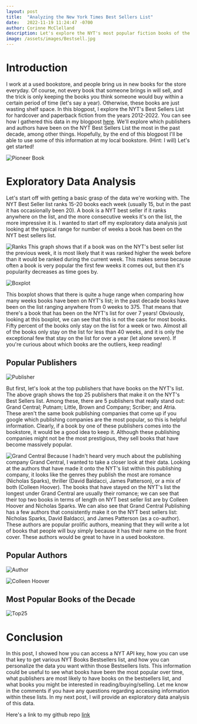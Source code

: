 ```yaml
---
layout: post
title:  "Analyzing the New York Times Best Sellers List"
date:   2022-11-19 11:24:47 -0700
author: Corinne McClelland
description: Let's explore the NYT's most popular fiction books of the past decade together!
image: /assets/images/Bestsell.jpg
---
```


# Introduction
I work at a used bookstore, and people bring us in new books for the store everyday. Of course, not every book that someone brings in will sell, and the trick is only keeping the books you think someone would buy within a certain period of time (let's say a year). Otherwise, these books are just wasting shelf space. In this blogpost, I explore the NYT's Best Sellers List for hardcover and paperback fiction from the years 2012-2022. You can see how I gathered this data in my blogpost [here](https://mcorinne.github.io/stat386-projects/2022/10/21/bestseller.html). We'll explore which publishers and authors have been on the NYT Best Sellers List the most in the past decade, among other things. Hopefully, by the end of this blogpost I'll be able to use some of this information at my local bookstore. (Hint: I will) Let's get started!

![Pioneer Book](https://raw.githubusercontent.com/mcorinne/stat386-projects/main/assets/images/pioneerbook.jpeg)


# Exploratory Data Analysis
Let's start off with getting a basic grasp of the data we're working with. The NYT Best Seller list ranks 15-20 books each week (usually 15, but in the past it has occasionally been 20). A book is a NYT best seller if it ranks anywhere on the list, and the more consecutive weeks it's on the list, the more impressive it is. I wanted to start off my exploratory data analysis just looking at the typical range for number of weeks a book has been on the NYT best sellers list.

![Ranks](https://raw.githubusercontent.com/mcorinne/stat386-projects/main/assets/images/RanksDiff.png)
This graph shows that if a book was on the NYT's best seller list the previous week, it is most likely that it was ranked higher the week before than it would be ranked during the current week. This makes sense because often a book is very popular the first few weeks it comes out, but then it's popularity decreases as time goes by.

![Boxplot](https://raw.githubusercontent.com/mcorinne/stat386-projects/main/assets/images/Boxplot.png)

This boxplot shows that there is quite a huge range when comparing how many weeks books have been on NYT's list; in the past decade books have been on the list ranging anywhere from 0 weeks to 375. That means that there's a book that has been on the NYT's list for over 7 years! Obviously, looking at this boxplot, we can see that this is not the case for most books. Fifty percent of the books only stay on the list for a week or two. Almost all of the books only stay on the list for less than 40 weeks, and it is only the exceptional few that stay on the list for over a year (let alone seven). If you're curious about which books are the outliers, keep reading!



## Popular Publishers
![Publisher](https://raw.githubusercontent.com/mcorinne/stat386-projects/main/assets/images/Publisher.png)

But first, let's look at the top publishers that have books on the NYT's list. The above graph shows the top 25 publishers that make it on the NYT's Best Sellers list. Among these, there are 5 publishers that really stand out: Grand Central; Putnam; Little, Brown and Company; Scriber; and Atria. These aren't the same book publishing companies that come up if you google which publishing companies are the most popular, so this is helpful information. Clearly, if a book by one of these publishers comes into the bookstore, it would be a good idea to keep it. Although these publishing companies might not be the most prestigious, they sell books that have become massively popular.

![Grand Central](https://raw.githubusercontent.com/mcorinne/stat386-projects/main/assets/images/GrandCentral.png)
Because I hadn't heard very much about the publishing company Grand Central, I wanted to take a closer look at their data. Looking at the authors that have made it onto the NYT's list within this publishing company, it looks like the genres they publish the most are romance (Nicholas Sparks), thriller (David Baldacci, James Patterson), or a mix of both (Colleen Hoover). The books that have stayed on the NYT's list the longest under Grand Central are usually their romance; we can see that their top two books in terms of length on NYT best seller list are by Colleen Hoover and Nicholas Sparks. We can also see that Grand Central Publishing has a few authors that consistently make it on the NYT best sellers list: Nicholas Sparks, David Baldacci, and James Patterson (as a co-author). These authors are popular prolific authors, meaning that they will write a lot of books that people will buy simply because it has their name on the front cover. These authors would be great to have in a used bookstore.  

## Popular Authors
![Author](https://raw.githubusercontent.com/mcorinne/stat386-projects/main/assets/images/Author.png)

![Colleen Hoover](https://raw.githubusercontent.com/mcorinne/stat386-projects/main/assets/images/ColleenHoover.png)

## Most Popular Books of the Decade
![Top25](https://raw.githubusercontent.com/mcorinne/stat386-projects/main/assets/images/Top25Titles.png)




# Conclusion
In this post, I showed how you can access a NYT API key, how you can use that key to get various NYT Books Bestsellers list, and how you can personalize the data you want within those Bestsellers lists. This information could be useful to see what books have been the most popular over time, what publishers are most likely to have books on the bestsellers list, and what books you might be interested in reading/buying/selling. Let me know in the comments if you have any questions regarding accessing information within these lists. In my next post, I will provide an exploratory data analysis of this data.

Here's a link to my github repo [link](https://github.com/mcorinne/NYTBestsellers.git)

